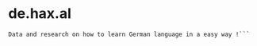 # de.hax.al
```Daten und Recherchen zum einfachen Erlernen der deutschen Sprache!, Të dhëna dhe kërkime se si të mësoni gjuhën gjermane në një mënyrë të thjeshtë!
Data and research on how to learn German language in a easy way !```
